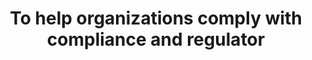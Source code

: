 ---
layout: answer
title: "To help organizations comply with compliance and regulator"
blurb: "To help comply with regulatory requirements, DynamoDB encrypts all data at rest by default. You can learn more about Amazon's DynamoDB in the docs."
quid: 184
---